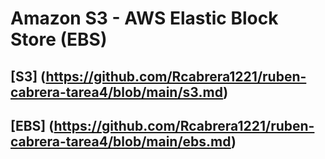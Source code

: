 # Amazon S3 - AWS Elastic Block Store (EBS)

## [S3] (https://github.com/Rcabrera1221/ruben-cabrera-tarea4/blob/main/s3.md) 
## [EBS] (https://github.com/Rcabrera1221/ruben-cabrera-tarea4/blob/main/ebs.md) 
